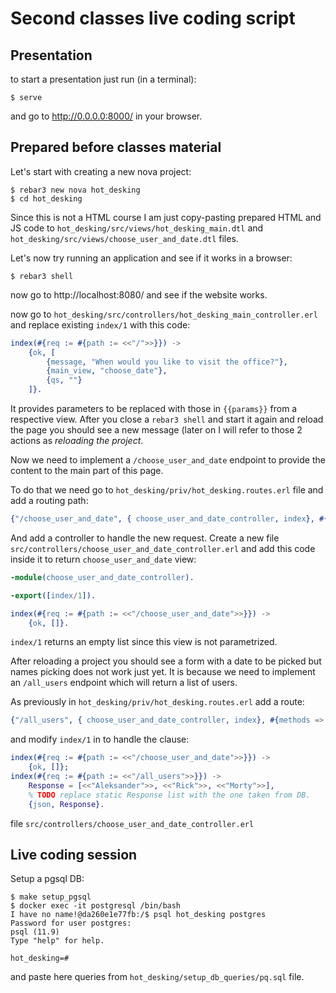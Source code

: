 # Second classes live coding script

## Presentation

to start a presentation just run (in a terminal):
```
$ serve
```
and go to http://0.0.0.0:8000/ in your browser.

## Prepared before classes material
Let's start with creating a new nova project:
```
$ rebar3 new nova hot_desking
$ cd hot_desking
```

Since this is not a HTML course I am just copy-pasting prepared HTML and JS code to `hot_desking/src/views/hot_desking_main.dtl` and `hot_desking/src/views/choose_user_and_date.dtl` files.

Let's now try running an application and see if it works in a browser:

```
$ rebar3 shell
```

now go to http://localhost:8080/ and see if the website works.

now go to `hot_desking/src/controllers/hot_desking_main_controller.erl` and replace existing `index/1` with this code:

```erlang
index(#{req := #{path := <<"/">>}}) ->
    {ok, [
        {message, "When would you like to visit the office?"},
        {main_view, "choose_date"},
        {qs, ""}
    ]}.
```

It provides parameters to be replaced with those in `{{params}}` from a respective view.
After you close a `rebar3 shell` and start it again and reload the page you should see a new message (later on I will refer to those 2 actions as *reloading the project*.

Now we need to implement a `/choose_user_and_date` endpoint to provide the content to the main part of this page.

To do that we need go to `hot_desking/priv/hot_desking.routes.erl` file and add a routing path:
```erlang
{"/choose_user_and_date", { choose_user_and_date_controller, index}, #{methods => [get]}}
```
And add a controller to handle the new request. Create a new file `src/controllers/choose_user_and_date_controller.erl` and add this code inside it to return `choose_user_and_date` view:

```erlang
-module(choose_user_and_date_controller).

-export([index/1]).

index(#{req := #{path := <<"/choose_user_and_date">>}}) ->
    {ok, []}.
```

`index/1` returns an empty list since this view is not parametrized.

After reloading a project you should see a form with a date to be picked but names picking does not work just yet.
It is because we need to implement an `/all_users` endpoint which will return a list of users.

As previously in `hot_desking/priv/hot_desking.routes.erl` add a route:
```erlang
{"/all_users", { choose_user_and_date_controller, index}, #{methods => [get]}}
```

and modify `index/1` in to handle the clause:
```erlang
index(#{req := #{path := <<"/choose_user_and_date">>}}) ->
    {ok, []};
index(#{req := #{path := <<"/all_users">>}}) ->
    Response = [<<"Aleksander">>, <<"Rick">>, <<"Morty">>],
    % TODO replace static Response list with the one taken from DB.
    {json, Response}.

```
file `src/controllers/choose_user_and_date_controller.erl`

## Live coding session

Setup a pgsql DB:

```
$ make setup_pgsql
$ docker exec -it postgresql /bin/bash
I have no name!@da260e1e77fb:/$ psql hot_desking postgres
Password for user postgres:
psql (11.9)
Type "help" for help.

hot_desking=#

```
and paste here queries from `hot_desking/setup_db_queries/pq.sql` file.